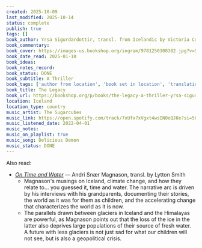 ```yaml
---
created: 2025-10-09
last_modified: 2025-10-14
status: complete
publish: true
tags: []
book_author: Yrsa Sigurdardottir, transl. from Icelandic by Victoria Cribb
book_commentary: 
book_cover: https://images-us.bookshop.org/ingram/9781250308382.jpg?v=5c198b6153d407f861529ec264f48734
book_date_read: 2025-01-10
book_ideas: 
book_notes_record: 
book_status: DONE
book_subtitle: A Thriller
book_tags: ['author from location', 'book set in location', 'translation']
book_title: The Legacy
book_url: https://bookshop.org/p/books/the-legacy-a-thriller-yrsa-sigurdardottir/6986425?ean=9781250308382&next=t&next=t
location: Iceland
location_type: country
music_artist: The Sugarcubes
music_link: https://open.spotify.com/track/7xUfx7xVgxt4wsIN0eQJ8e?si=563176ae74af4cec
music_listened_date: 2022-04-01
music_notes: 
music_on_playlist: true
music_song: Delicious Demon
music_status: DONE
---
```


Also read: 
- *[On Time and Water](300-collections/media/magnason-on-time-and-water.md)* — Andri Snær Magnason, transl. by Lytton Smith
    - Magnason's musings on Iceland, climate change, and how they relate to... you guessed it, time and water. The narrative arc is driven by his interviews with his grandparents, documenting their stories, the world as it was for them as children, and the accelerating change that characterizes the world as it is now.
    - The parallels drawn between glaciers in Iceland and the Himalayas are powerful, as Magnason points out that the loss of the ice in the latter also deprives large populations of their source of fresh water. A future with less glaciers is not just sad for what our children will not see, but is also a geopolitical crisis.